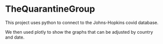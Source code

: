 # TheQuarantineGroup

This project uses python to connect to the Johns-Hopkins covid database.

We then used plotly to show the graphs that can be adjusted by country and date.


